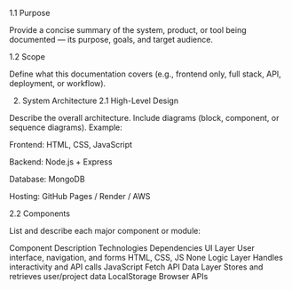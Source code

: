 1.1 Purpose

Provide a concise summary of the system, product, or tool being documented — its purpose, goals, and target audience.

1.2 Scope

Define what this documentation covers (e.g., frontend only, full stack, API, deployment, or workflow).

2. System Architecture
2.1 High-Level Design

Describe the overall architecture. Include diagrams (block, component, or sequence diagrams).
Example:

Frontend: HTML, CSS, JavaScript

Backend: Node.js + Express

Database: MongoDB

Hosting: GitHub Pages / Render / AWS

2.2 Components

List and describe each major component or module:

Component	Description	Technologies	Dependencies
UI Layer	User interface, navigation, and forms	HTML, CSS, JS	None
Logic Layer	Handles interactivity and API calls	JavaScript	Fetch API
Data Layer	Stores and retrieves user/project data	LocalStorage	Browser APIs
